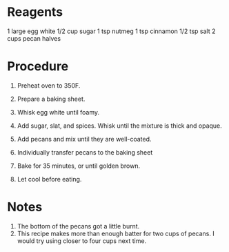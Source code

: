 Reagents
========
1 large egg white
1/2 cup sugar
1 tsp nutmeg
1 tsp cinnamon
1/2 tsp salt
2 cups pecan halves

Procedure
=========
1. Preheat oven to 350F.
2. Prepare a baking sheet.

3. Whisk egg white until foamy.
4. Add sugar, slat, and spices.  Whisk until the mixture is thick and opaque.
5. Add pecans and mix until they are well-coated.
6. Individually transfer pecans to the baking sheet

7. Bake for 35 minutes, or until golden brown.
8. Let cool before eating.

Notes
=====
1. The bottom of the pecans got a little burnt.
2. This recipe makes more than enough batter for two cups of pecans.  I would
   try using closer to four cups next time.
